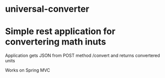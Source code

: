 # universal-converter
# Simple rest application for convertering math inuts

Application gets JSON from POST method /convert and returns convertered units

Works on Spring MVC
